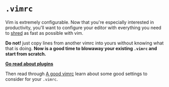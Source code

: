 # `.vimrc`

Vim is extremely configurable. Now that you're especially interested in
productivity, you'll want to configure your editor with everything you
need to [shred][shred] as fast as possible with vim.

**Do not!** just copy lines from another vimrc into yours without
knowing what that is doing.  **Now is a good time to blowaway your
existing `.vimrc` and start from scratch.**

[**Go read about plugins**][plugins]

Then read through [A good vimrc][a-good-vimrc] learn about some good
settings to consider for your `.vimrc`.

[a-good-vimrc]: http://dougblack.io/words/a-good-vimrc.html
[shred]: http://www.urbandictionary.com/define.php?term=shred
[plugins]: ./part1/plugins.md
